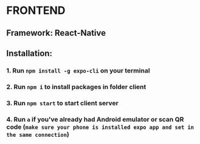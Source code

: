 # FRONTEND

## Framework: React-Native

## Installation:

### 1. Run `npm install -g expo-cli` on your terminal

### 2. Run `npm i` to install packages in folder client

### 3. Run `npm start` to start client server

### 4. Run `a` if you've already had Android emulator or scan QR code (`make sure your phone is installed expo app and set in the same connection`)
